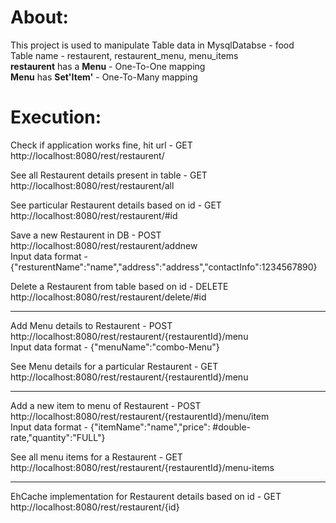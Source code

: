 
About:
==========
This project is used to manipulate Table data in MysqlDatabse - food<br>
Table name - restaurent, restaurent_menu, menu_items <br>
<b>restaurent</b> has a <b>Menu</b> - One-To-One mapping <br>
<b>Menu</b> has <b>Set'Item'</b> - One-To-Many mapping <br>

Execution:
==============
Check if application works fine, hit url - GET
http://localhost:8080/rest/restaurent/


See all Restaurent details present in table - GET
http://localhost:8080/rest/restaurent/all


See particular Restaurent details based on id - GET
http://localhost:8080/rest/restaurent/#id


Save a new Restaurent in DB - POST
http://localhost:8080/rest/restaurent/addnew <br>
Input data format - 
{"resturentName":"name","address":"address","contactInfo":1234567890}


Delete a Restaurent from table based on id - DELETE
http://localhost:8080/rest/restaurent/delete/#id

****************
Add Menu details to Restaurent - POST
http://localhost:8080/rest/restaurent/{restaurentId}/menu <br>
Input data format - 
{"menuName":"combo-Menu"}


See Menu details for a particular Restaurent - GET
http://localhost:8080/rest/restaurent/{restaurentId}/menu

*******************
Add a new item to menu of Restaurent - POST
http://localhost:8080/rest/restaurent/{restaurentId}/menu/item <br>
Input data format - 
{"itemName":"name","price": #double-rate,"quantity":"FULL"}


See all menu items for a Restaurent - GET
http://localhost:8080/rest/restaurent/{restaurentId}/menu-items

*********************
EhCache implementation for Restaurent details based on id - GET
http://localhost:8080/rest/restaurent/{id} <br>
